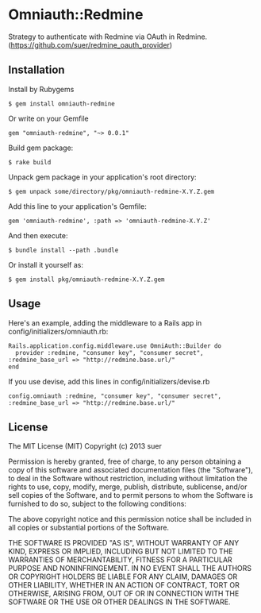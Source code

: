 # Omniauth::Redmine

Strategy to authenticate with Redmine via OAuth in Redmine.
(https://github.com/suer/redmine_oauth_provider)

## Installation

Install by Rubygems

    $ gem install omniauth-redmine

Or write on your Gemfile

    gem "omniauth-redmine", "~> 0.0.1"

Build gem package:

    $ rake build

Unpack gem package in your application's root directory:

    $ gem unpack some/directory/pkg/omniauth-redmine-X.Y.Z.gem

Add this line to your application's Gemfile:

    gem 'omniauth-redmine', :path => 'omniauth-redmine-X.Y.Z'

And then execute:

    $ bundle install --path .bundle

Or install it yourself as:

    $ gem install pkg/omniauth-redmine-X.Y.Z.gem

## Usage

Here's an example, adding the middleware to a Rails app in config/initializers/omniauth.rb:

    Rails.application.config.middleware.use OmniAuth::Builder do
      provider :redmine, "consumer key", "consumer secret", :redmine_base_url => "http://redmine.base.url/"
    end

If you use devise, add this lines in config/initializers/devise.rb

    config.omniauth :redmine, "consumer key", "consumer secret", :redmine_base_url => "http://redmine.base.url/"

## License
The MIT License (MIT)
Copyright (c) 2013 suer

Permission is hereby granted, free of charge, to any person obtaining a copy of this software and associated documentation files (the "Software"), to deal in the Software without restriction, including without limitation the rights to use, copy, modify, merge, publish, distribute, sublicense, and/or sell copies of the Software, and to permit persons to whom the Software is furnished to do so, subject to the following conditions:

The above copyright notice and this permission notice shall be included in all copies or substantial portions of the Software.

THE SOFTWARE IS PROVIDED "AS IS", WITHOUT WARRANTY OF ANY KIND, EXPRESS OR IMPLIED, INCLUDING BUT NOT LIMITED TO THE WARRANTIES OF MERCHANTABILITY, FITNESS FOR A PARTICULAR PURPOSE AND NONINFRINGEMENT. IN NO EVENT SHALL THE AUTHORS OR COPYRIGHT HOLDERS BE LIABLE FOR ANY CLAIM, DAMAGES OR OTHER LIABILITY, WHETHER IN AN ACTION OF CONTRACT, TORT OR OTHERWISE, ARISING FROM, OUT OF OR IN CONNECTION WITH THE SOFTWARE OR THE USE OR OTHER DEALINGS IN THE SOFTWARE.
